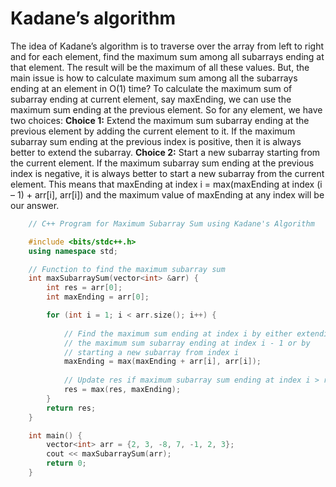 # Kadane’s algorithm
The idea of Kadane’s algorithm is to traverse over the array from left to right and for each element, find the maximum sum among all subarrays ending at that element. The result will be the maximum of all these values. 
But, the main issue is how to calculate maximum sum among all the subarrays ending at an element in O(1) time?
To calculate the maximum sum of subarray ending at current element, say maxEnding, we can use the maximum sum ending at the previous element. So for any element, we have two choices:
**Choice 1:** Extend the maximum sum subarray ending at the previous element by adding the current element to it. If the maximum subarray sum ending at the previous index is positive, then it is always better to extend the subarray.
**Choice 2:** Start a new subarray starting from the current element. If the maximum subarray sum ending at the previous index is negative, it is always better to start a new subarray from the current element.
This means that maxEnding at index i = max(maxEnding at index (i – 1) + arr[i], arr[i]) and the maximum value of maxEnding at any index will be our answer. 

```C++
    // C++ Program for Maximum Subarray Sum using Kadane's Algorithm

    #include <bits/stdc++.h>
    using namespace std;

    // Function to find the maximum subarray sum
    int maxSubarraySum(vector<int> &arr) {
        int res = arr[0];
        int maxEnding = arr[0];

        for (int i = 1; i < arr.size(); i++) {
        
            // Find the maximum sum ending at index i by either extending 
            // the maximum sum subarray ending at index i - 1 or by
            // starting a new subarray from index i
            maxEnding = max(maxEnding + arr[i], arr[i]);
        
            // Update res if maximum subarray sum ending at index i > res
            res = max(res, maxEnding);
        }
        return res;
    }

    int main() {
        vector<int> arr = {2, 3, -8, 7, -1, 2, 3};
        cout << maxSubarraySum(arr);
        return 0;
    }
